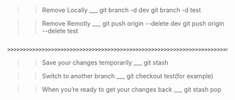 >> Remove Locally           ___
   git branch -d dev
   git branch -d test

>> Remove Remotly
         ___
     git push origin --delete dev
     git push origin --delete test

                                    >>>>>>>>>>>>>>>>>>>>>>>>>>>>>>>>>>>>>>>>>>>>>>>>>>>>>>>>>>>>>>>>>>>>>>>>>>>>>>>>>>>

>> Save your changes temporarily 
    ___
 git stash

>>Switch to another branch
    ___
 git checkout test(for example)

>>When you’re ready to get your changes back
           ___
   git stash pop
